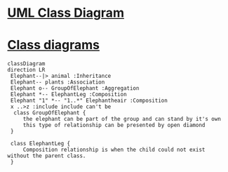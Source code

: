 # [UML Class Diagram](https://www.youtube.com/watch?v=UI6lqHOVHic)
# [Class diagrams](https://github.com/mermaidjs/mermaidjs.github.io/blob/master/classDiagram.md)

```mermaid
classDiagram
direction LR
 Elephant--|> animal :Inheritance
 Elephant-- plants :Association
 Elephant o-- GroupOfElephant :Aggregation
 Elephant *-- ElephantLeg :Composition
 Elephant "1" *-- "1..*" Elephantheair :Composition
 x ..>z :include include can't be
  class GroupOfElephant {
     the elephant can be part of the group and can stand by it's own
     this type of relationship can be presented by open diamond
 }

 class ElephantLeg {
     Composition relationship is when the child could not exist without the parent class.
 }



```